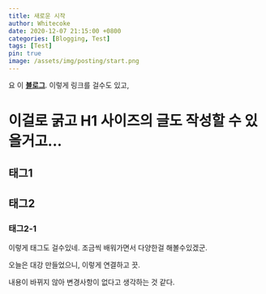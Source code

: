 ```yaml
---
title: 새로운 시작
author: Whitecoke
date: 2020-12-07 21:15:00 +0800
categories: [Blogging, Test]
tags: [Test]
pin: true
image: /assets/img/posting/start.png
---
```


요 이 [**블로그**](https://whitecoke.github.io). 이렇게 링크를 걸수도 있고,

# 이걸로 굵고 H1 사이즈의 글도 작성할 수 있을거고...

## 태그1
## 태그2
### 태그2-1

이렇게 태그도 걸수있네.
조금씩 배워가면서 다양한걸 해볼수있겠군.

오늘은 대강 만들었으니, 이렇게 연결하고 끗.

내용이 바뀌지 않아 변경사항이 없다고 생각하는 것 같다.
